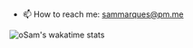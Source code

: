 
- 📫 How to reach me: sammarques@pm.me

![oSam's wakatime stats](https://github-readme-stats.vercel.app/api/wakatime?username=osam&theme=github_dark)

